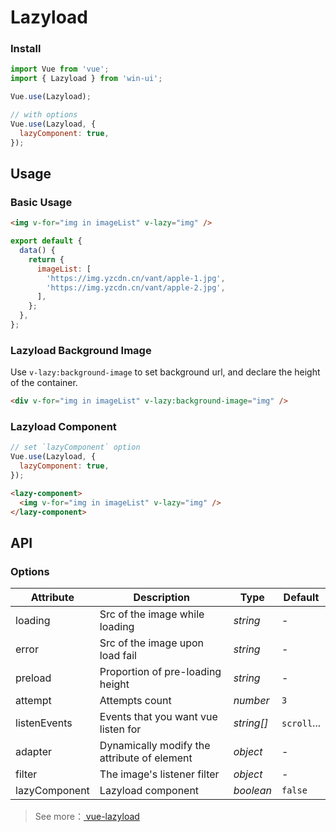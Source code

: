 # Lazyload

### Install

```js
import Vue from 'vue';
import { Lazyload } from 'win-ui';

Vue.use(Lazyload);

// with options
Vue.use(Lazyload, {
  lazyComponent: true,
});
```

## Usage

### Basic Usage

```html
<img v-for="img in imageList" v-lazy="img" />
```

```js
export default {
  data() {
    return {
      imageList: [
        'https://img.yzcdn.cn/vant/apple-1.jpg',
        'https://img.yzcdn.cn/vant/apple-2.jpg',
      ],
    };
  },
};
```

### Lazyload Background Image

Use `v-lazy:background-image` to set background url, and declare the height of the container.

```html
<div v-for="img in imageList" v-lazy:background-image="img" />
```

### Lazyload Component

```js
// set `lazyComponent` option
Vue.use(Lazyload, {
  lazyComponent: true,
});
```

```html
<lazy-component>
  <img v-for="img in imageList" v-lazy="img" />
</lazy-component>
```

## API

### Options

| Attribute | Description | Type | Default |
| --- | --- | --- | --- |
| loading | Src of the image while loading | _string_ | - |
| error | Src of the image upon load fail | _string_ | - |
| preload | Proportion of pre-loading height | _string_ | - |
| attempt | Attempts count | _number_ | `3` |
| listenEvents | Events that you want vue listen for | _string[]_ | `scroll`... |
| adapter | Dynamically modify the attribute of element | _object_ | - |
| filter | The image's listener filter | _object_ | - |
| lazyComponent | Lazyload component | _boolean_ | `false` |

> See more：[ vue-lazyload ](https://github.com/hilongjw/vue-lazyload)
